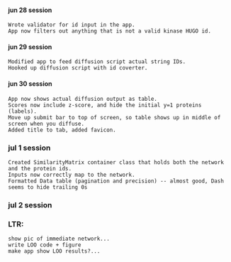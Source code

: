 #### jun 28 session
    Wrote validator for id input in the app.
    App now filters out anything that is not a valid kinase HUGO id.

#### jun 29 session
    Modified app to feed diffusion script actual string IDs.
    Hooked up diffusion script with id coverter.

#### jun 30 session
    App now shows actual diffusion output as table.
    Scores now include z-score, and hide the initial y=1 proteins (labels).
    Move up submit bar to top of screen, so table shows up in middle of screen when you diffuse.
    Added title to tab, added favicon.

### jul 1 session
    Created SimilarityMatrix container class that holds both the network and the protein ids.
    Inputs now correctly map to the network.
    Formatted Data table (pagination and precision) -- almost good, Dash seems to hide trailing 0s


### jul 2 session



### LTR:
    show pic of immediate network...
    write LOO code + figure
    make app show LOO results?...
